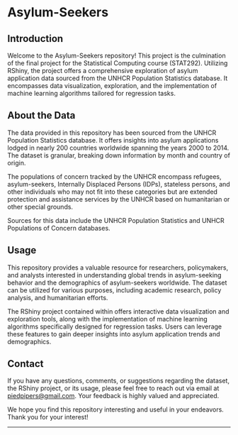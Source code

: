 # Asylum-Seekers

## Introduction

Welcome to the Asylum-Seekers repository! This project is the culmination of the final project for the Statistical Computing course (STAT292). Utilizing RShiny, the project offers a comprehensive exploration of asylum application data sourced from the UNHCR Population Statistics database. It encompasses data visualization, exploration, and the implementation of machine learning algorithms tailored for regression tasks.

## About the Data

The data provided in this repository has been sourced from the UNHCR Population Statistics database. It offers insights into asylum applications lodged in nearly 200 countries worldwide spanning the years 2000 to 2014. The dataset is granular, breaking down information by month and country of origin.

The populations of concern tracked by the UNHCR encompass refugees, asylum-seekers, Internally Displaced Persons (IDPs), stateless persons, and other individuals who may not fit into these categories but are extended protection and assistance services by the UNHCR based on humanitarian or other special grounds.

Sources for this data include the UNHCR Population Statistics and UNHCR Populations of Concern databases.

## Usage

This repository provides a valuable resource for researchers, policymakers, and analysts interested in understanding global trends in asylum-seeking behavior and the demographics of asylum-seekers worldwide. The dataset can be utilized for various purposes, including academic research, policy analysis, and humanitarian efforts.

The RShiny project contained within offers interactive data visualization and exploration tools, along with the implementation of machine learning algorithms specifically designed for regression tasks. Users can leverage these features to gain deeper insights into asylum application trends and demographics.

## Contact

If you have any questions, comments, or suggestions regarding the dataset, the RShiny project, or its usage, please feel free to reach out via email at piedpipers@gmail.com. Your feedback is highly valued and appreciated.

We hope you find this repository interesting and useful in your endeavors. Thank you for your interest!

---




